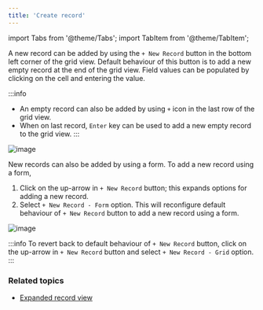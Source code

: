 ```yaml
---
title: 'Create record'
---
```

import Tabs from '@theme/Tabs';
import TabItem from '@theme/TabItem';

A new record can be added by using the `+ New Record` button in the bottom left corner of the grid view. Default behaviour of this button is to add a new empty record at the end of the grid view. Field values can be populated by clicking on the cell and entering the value.

:::info
- An empty record can also be added by using `+` icon in the last row of the grid view.
- When on last record, `Enter` key can be used to add a new empty record to the grid view.
:::


![image](/img/v2/records/new-record-grid.png)

New records can also be added by using a form. To add a new record using a form, 
1. Click on the up-arrow in `+ New Record` button; this expands options for adding a new record. 
2. Select `+ New Record - Form` option. This will reconfigure default behaviour of `+ New Record` button to add a new record using a form.

![image](/img/v2/records/new-record-form.png)

:::info
To revert back to default behaviour of `+ New Record` button, click on the up-arrow in `+ New Record` button and select `+ New Record - Grid` option.
:::

### Related topics
- [Expanded record view](/records/expanded-record)


